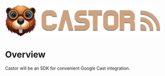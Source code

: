 <!-- markdownlint-disable-next-line MD041 -->
[![Castor logo](docs/README-images/logo.png)](https://github.com/SRGSSR/castor)

# Overview

Castor will be an SDK for convenient Google Cast integration.
